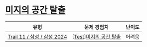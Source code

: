 # [미지의 공간 탈출](https://www.codetree.ai/trails/complete/curated-cards/2024-second-half-morning-1)

|유형|문제 경험치|난이도|
|---|---|---|
|[Trail 11 / 삼성 / 삼성 2024](https://www.codetree.ai/trail-info/corporate-recent/)|[[Test]미지의 공간 탈출](https://www.codetree.ai/trails/complete/curated-cards/2024-second-half-morning-1/)|어려움|

